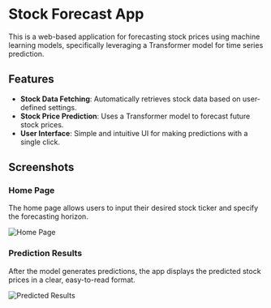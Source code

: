 # Stock Forecast App

This is a web-based application for forecasting stock prices using machine learning models, specifically leveraging a Transformer model for time series prediction.

## Features

- **Stock Data Fetching**: Automatically retrieves stock data based on user-defined settings.
- **Stock Price Prediction**: Uses a Transformer model to forecast future stock prices.
- **User Interface**: Simple and intuitive UI for making predictions with a single click.

## Screenshots

### Home Page

The home page allows users to input their desired stock ticker and specify the forecasting horizon.

![Home Page](home.png)

### Prediction Results

After the model generates predictions, the app displays the predicted stock prices in a clear, easy-to-read format.

![Predicted Results](predicted.png)
